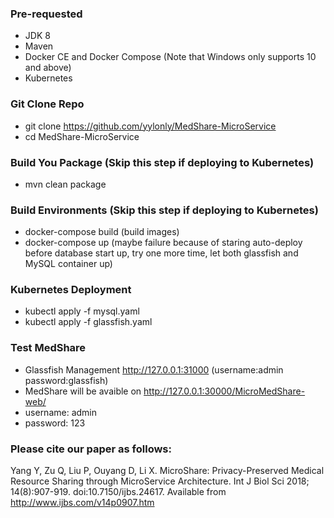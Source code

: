 ### Pre-requested
* JDK 8
* Maven
* Docker CE and Docker Compose (Note that Windows only supports 10 and above)
* Kubernetes

### Git Clone Repo
* git clone https://github.com/yylonly/MedShare-MicroService
* cd MedShare-MicroService

### Build You Package (Skip this step if deploying to Kubernetes)
* mvn clean package

### Build Environments (Skip this step if deploying to Kubernetes)
* docker-compose build (build images)
* docker-compose up (maybe failure because of staring auto-deploy before database start up, try one more time, let both glassfish and MySQL container up)

### Kubernetes Deployment
* kubectl apply -f mysql.yaml
* kubectl apply -f glassfish.yaml

### Test MedShare
* Glassfish Management http://127.0.0.1:31000 (username:admin password:glassfish)
* MedShare will be avaible on http://127.0.0.1:30000/MicroMedShare-web/
* username: admin 
* password: 123

### Please cite our paper as follows:

Yang Y, Zu Q, Liu P, Ouyang D, Li X. MicroShare: Privacy-Preserved Medical Resource Sharing through MicroService Architecture. Int J Biol Sci 2018; 14(8):907-919. doi:10.7150/ijbs.24617. Available from http://www.ijbs.com/v14p0907.htm
